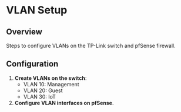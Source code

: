 # VLAN Setup

## Overview
Steps to configure VLANs on the TP-Link switch and pfSense firewall.

## Configuration
1. **Create VLANs on the switch**:
    - VLAN 10: Management
    - VLAN 20: Guest
    - VLAN 30: IoT
2. **Configure VLAN interfaces on pfSense**.
